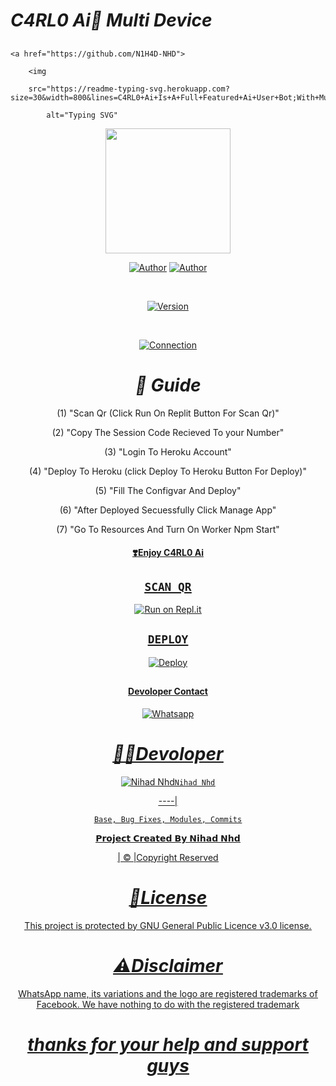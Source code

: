 # *C4RL0 Ai🤖  Multi Device*

   ## <!-- Typing SVG -->

<p align="center">

    <a href="https://github.com/N1H4D-NHD">

        <img

        src="https://readme-typing-svg.herokuapp.com?size=30&width=800&lines=C4RL0+Ai+Is+A+Full+Featured+Ai+User+Bot;With+Multi+Device+Support;Created+By+Nihad+Nhd."

            alt="Typing SVG"

<div align="center"> 

  <img src="https://raw.githubusercontent.com/N1H4D-NHD/C4RL0-Ai/main/tmp/Botavatar.jpg" width="200" height="200"/>

<p align="left">

  <a href="https://github.com/N1H4D-NHD"><img title="Author" src="https://img.shields.io/badge/-C4RLO AI USERBOT-red.svg?style=for-the-badge" /></a> <a href="https://github.com/N1H4D-NHD"><img title="Author" src="https://img.shields.io/badge/-By NihadNhd-blue.svg?style=for-the-badge" /></a>

</p>

<br>

<p align="left">

  <a href="https://github.com/N1H4D-NHD"><img title="Version" src="https://img.shields.io/badge/current%20Version-V1.5%20-blue.svg?style=for-the-badge" /></a>

</p>

<br>

<p align="left">

  <a href="https://github.com/N1H4D-NHD"><img title="Connection" src="https://img.shields.io/badge/Connection Type-Multi Device-green.svg?style=for-the-badge" /></a>

<div align="center">

# *📢 Guide*

(1) "Scan Qr (Click Run On Replit Button For Scan Qr)"

(2) "Copy The Session Code Recieved To your Number"

(3) "Login To Heroku Account"

(4) "Deploy To Heroku (click Deploy To Heroku Button For Deploy)"

(5) "Fill The Configvar And Deploy"

(6) "After Deployed Secuessfully Click Manage App"

(7) "Go To Resources And Turn On Worker Npm Start"

#### <u> ❣️Enjoy C4RL0 Ai<u>

  ##

  ##

## `SCAN QR`

[![Run on Repl.it](https://repl.it/badge/github/quiec/whatsAlfa)](https://millie-qr.herokuapp.com/)

## `DEPLOY`

[![Deploy](https://www.herokucdn.com/deploy/button.svg)](  https://heroku.com/deploy?template=https://github.com/N1H4D-NHD/C4RL0-Ai) 

  ##

  ##

#### <u>Devoloper Contact<u>

[![Whatsapp](https://raw.githubusercontent.com/N1H4D-NHD/C4RL0-Ai/2e6fe7203c7ada2ecce00c320cb7eb3d75145e7e/tmp/Whatsapp.svg)](https://wa.me/916238635425) 

    

# *👨‍💻Devoloper*

  [![Nihad Nhd](https://raw.githubusercontent.com/N1H4D-NHD/C4RL0-Ai/main/tmp/Useravatar.jpg)](https://github.com/N1H4D-NHD)[`Nihad Nhd`](https://github.com/N1H4D-NHD)

----|

   `Base, Bug Fixes, Modules, Commits`

𝗣𝗿𝗼𝗷𝗲𝗰𝘁 𝗖𝗿𝗲𝗮𝘁𝗲𝗱 𝗕𝘆 𝗡𝗶𝗵𝗮𝗱 𝗡𝗵𝗱

| © |Copyright Reserved

# *🎴License*

This project is protected by GNU General Public Licence v3.0 license.

# *⚠️Disclaimer*

WhatsApp name, its variations and the logo are registered trademarks of Facebook. We have nothing to do with the registered trademark

# *thanks for your help and support guys*

</div>






    






